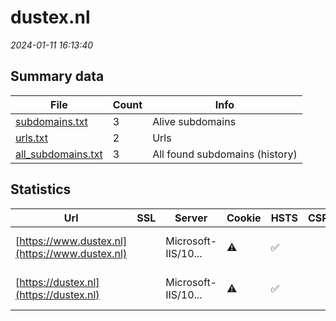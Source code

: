 # dustex.nl
*2024-01-11 16:13:40*
## Summary data
| File       | Count | Info |
|------------|-------|------|
|[subdomains.txt](/data/dustex.nl/subdomains.txt)|3|Alive subdomains|
|[urls.txt](/data/dustex.nl/urls.txt)|2|Urls|
|[all_subdomains.txt](/data/dustex.nl/all_subdomains.txt)|3|All found subdomains (history)|
## Statistics
| Url | SSL | Server | Cookie | HSTS | CSP | XFO | XXP | RP | Tech |Title |
|------------|-------|------|------|------|------|------|------|------|------|------|
|[https://www.dustex.nl](https://www.dustex.nl)| |Microsoft-IIS/10...|:warning: |:white_check_mark: | |:white_check_mark: | |:white_check_mark: |HSTS IIS:10.0 Mi...|DustEx|
|[https://dustex.nl](https://dustex.nl)| |Microsoft-IIS/10...|:warning: |:white_check_mark: | |:white_check_mark: | |:white_check_mark: |HSTS IIS:10.0 Mi...|DustEx|